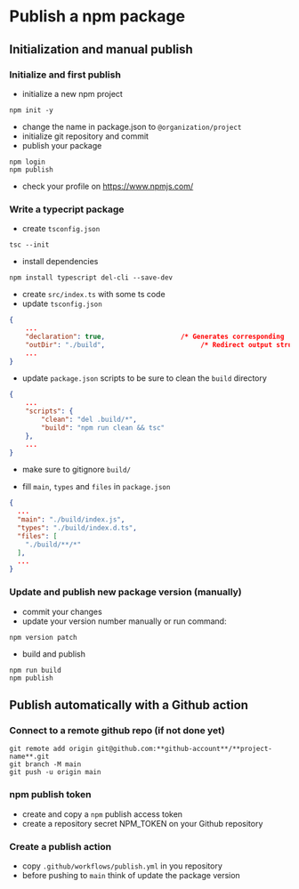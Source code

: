 # Publish a npm package

## Initialization and manual publish

### Initialize and first publish

- initialize a new npm project
```shell
npm init -y
```

- change the name in package.json to `@organization/project`
- initialize git repository and commit
- publish your package

```shell
npm login
npm publish
```

- check your profile on https://www.npmjs.com/

### Write a typecript package

- create `tsconfig.json`

```shell
tsc --init
```

- install dependencies
```shell
npm install typescript del-cli --save-dev
```

- create `src/index.ts` with some ts code
- update `tsconfig.json`
```json
{
    ...
    "declaration": true,                   /* Generates corresponding '.d.ts' file. */
    "outDir": "./build",                        /* Redirect output structure to the directory. */
    ...
}
```

- update `package.json` scripts to be sure to clean the `build` directory
```json
{
    ...
    "scripts": {
        "clean": "del .build/*",
        "build": "npm run clean && tsc"
    },
    ...
}
```

- make sure to gitignore `build/`

- fill `main`, `types` and `files` in `package.json`
```json
{
  ...  
  "main": "./build/index.js",
  "types": "./build/index.d.ts",
  "files": [
    "./build/**/*"
  ],
  ...
}
``` 

### Update and publish new package version (manually)

- commit your changes
- update your version number manually or run command:
```shell
npm version patch
```
- build and publish
```shell
npm run build
npm publish
```

## Publish automatically with a Github action

### Connect to a remote github repo (if not done yet)

```shell
git remote add origin git@github.com:**github-account**/**project-name**.git
git branch -M main
git push -u origin main
```

### npm publish token

- create and copy a `npm` publish access token
- create a repository secret NPM_TOKEN on your Github repository

### Create a publish action

- copy `.github/workflows/publish.yml` in you repository
- before pushing to `main` think of update the package version
